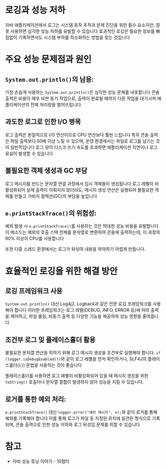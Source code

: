 # 로깅과 성능 저하
자바 애플리케이션에서 로그는 시스템 동작 추적과 문제 진단을 위한 필수 요소지만, 잘못 사용하면 심각한 성능 저하를 유발할 수 있습니다 
효과적인 로깅은 필요한 정보를 빠짐없이 기록하면서도 시스템 부하를 최소화하는 방법을 찾는 것입니다

# 주요 성능 문제점과 원인
## `System.out.println()`의 남용: 
가장 손쉽게 사용하는 `System.out.println()`은 심각한 성능 문제를 내포합니다 
콘솔 출력은 비용이 매우 비싼 동기 작업으로, 출력이 완료될 때까지 다른 작업을 대기시켜 애플리케이션의 전체 처리량을 떨어뜨립니다

## 과도한 로그로 인한 I/O 병목 
로그 출력은 본질적으로 I/O 연산이므로 CPU 연산보다 훨씬 느립니다 
특히 콘솔 출력은 파일 출력보다 50배 이상 느릴 수 있으며, 운영 환경에서는 파일로 로그를 남기는 것이 일반적입니다
로그 양이 디스크 쓰기 속도를 초과하면 애플리케이션 지연이나 로그 유실이 발생할 수 있습니다

## 불필요한 객체 생성과 GC 부담 
로그 메시지를 만드는 문자열 연결 과정에서 임시 객체들이 생성됩니다 
로그 레벨이 비활성화되어 실제 출력이 이뤄지지 않더라도, 메시지 생성 연산은 실행되어 불필요한 객체를 만들고 가비지 컬렉션(GC)의 부담을 높입니다

## `e.printStackTrace()`의 위험성: 
예외 발생 시 `e.printStackTrace()`를 사용하는 것은 막대한 성능 비용을 유발합니다
이 메소드는 예외의 호출 스택 전체를 문자열로 변환하여 콘솔에 출력하는데, 이 과정의 90% 이상이 CPU를 사용합니다 

또한 다중 스레드 환경에서는 로그가 뒤섞여 내용을 파악하기 어렵게 만듭니다.


# 효율적인 로깅을 위한 해결 방안

## 로깅 프레임워크 사용 
`System.out.println()` 대신 Log4j2, Logback과 같은 전문 로깅 프레임워크를 사용해야 합니다 
이러한 프레임워크는 로그 레벨(DEBUG, INFO, ERROR 등)에 따라 출력을 제어하고, 
파일 롤링, 비동기 출력 등 다양한 기능을 제공하여 성능 영향을 줄여줍니다

## 조건부 로그 및 플레이스홀더 활용 
불필요한 문자열 연산을 피하기 위해 로그 메시지 생성을 조건부로 실행해야 합니다.
`if (logger.isDebugEnabled())`와 같이 로그 레벨을 먼저 확인하거나, 
SLF4J의 플레이스홀더(`{}`) 문법을 사용하는 것이 좋습니다

플레이스홀더를 사용하면 로그 레벨이 비활성화되어 있을 때 메시지 생성을 위한
`toString()` 호출이나 문자열 결합이 발생하지 않아 성능을 지킬 수 있습니다.

## 로거를 통한 예외 처리: 
`e.printStackTrace()` 대신 `logger.error("에러 메시지", e);`와 같이 로거를 통해 예외를 기록해야 합니다 
이를 통해 로그가 파일 등 지정된 위치에 일관된 형식으로 기록되며, 
콘솔 출력으로 인한 성능 저하와 로그 뒤섞임 문제를 피할 수 있습니다


# 참고
- 자바 성능 튜닝 이야기 - 10챕터
